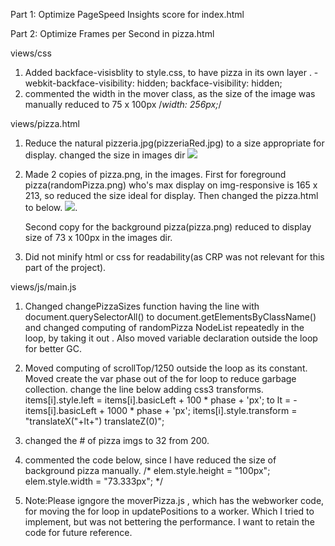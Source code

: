 Part 1: Optimize PageSpeed Insights score for index.html



Part 2: Optimize Frames per Second in pizza.html

views/css
1. Added backface-visisblity to style.css, to have pizza in its own layer .
   -webkit-backface-visibility: hidden; 
    backface-visibility: hidden; 
2. commented the width in the mover class, as the size of the image was manually reduced to 75 x 100px 
    /*width: 256px;*/

views/pizza.html
1. Reduce the natural pizzeria.jpg(pizzeriaRed.jpg) to a size appropriate for display. changed the size in images dir
   <img src="images/pizzeriaRed.jpg" class="img-responsive"> 
2. Made 2 copies of pizza.png, in the images.
    First for foreground pizza(randomPizza.png) who's max display on img-responsive is 165 x 213, so reduced the size ideal      for display. Then changed the pizza.html to below.
      <img src="images/randomPizza.png" class="img-responsive">.

    Second copy for the background pizza(pizza.png) reduced to display size of 73 x 100px in the images dir.
3.  Did not minify html or css for readability(as CRP was not relevant for this part of the project).              

views/js/main.js
1.  Changed changePizzaSizes function having the line with document.querySelectorAll() to document.getElementsByClassName()      and changed computing of randomPizza NodeList repeatedly in the loop, by taking it out . Also moved variable declaration     outside the loop for better GC.
2.  Moved computing of scrollTop/1250 outside the loop as its constant. Moved create the var phase out of the for loop to        reduce garbage collection.
    change the line below adding css3 transforms.
    items[i].style.left = items[i].basicLeft + 100 * phase + 'px'; 
    to
    lt = -items[i].basicLeft + 1000 * phase + 'px';
    items[i].style.transform = "translateX("+lt+") translateZ(0)";
    
3. changed the # of pizza imgs to 32 from 200.
4. commented the code below, since I have reduced the size of background pizza manually.
   /* elem.style.height = "100px";
    elem.style.width = "73.333px"; */
5.  Note:Please igngore the  moverPizza.js , which has the webworker code, for moving the for loop in updatePositions to a       worker. Which I tried to implement, but was not bettering the performance. I want to retain the code for future              reference.

